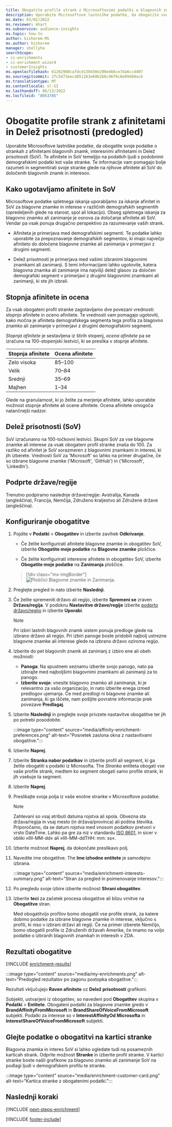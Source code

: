 ```yaml
---
title: Obogatite profile strank z Microsoftovimi podatki o blagovnih znamkah in zanimanjih
description: Uporabite Microsoftove lastniške podatke, da obogatite svoje podatke o strankah z afinitetami in Delež prisotnosti.
ms.date: 03/02/2022
ms.reviewer: mhart
ms.subservice: audience-insights
ms.topic: how-to
author: kishorem-MS
ms.author: kishorem
manager: shellyha
searchScope:
- ci-enrichments
- ci-enrichment-wizard
- customerInsights
ms.openlocfilehash: 61262980cafdcd130430e200e466ce7da6cc4d07
ms.sourcegitcommit: 27c5473eecd851263e60b2b6c96f6c0a99d68acb
ms.translationtype: MT
ms.contentlocale: sl-SI
ms.lasthandoff: 06/13/2022
ms.locfileid: "8953785"
---
```

# <a name="enrich-customer-profiles-with-affinities-and-share-of-voice-preview"></a>Obogatite profile strank z afinitetami in Delež prisotnosti (predogled)

Uporabite Microsoftove lastniške podatke, da obogatite svoje podatke o strankah z afinitetami blagovnih znamk, interesnimi afinitetami in Delež prisotnosti (SoV). Te afinitete in SoV temeljijo na podatkih ljudi s podobnimi demografskimi podatki kot vaše stranke. Te informacije vam pomagajo bolje razumeti in segmentirati svoje stranke glede na njihove afinitete ali SoV do določenih blagovnih znamk in interesov.

## <a name="how-we-determine-affinities-and-sov"></a>Kako ugotavljamo afinitete in SoV

Microsoftove podatke spletnega iskanja uporabljamo za iskanje afinitet in SoV za blagovne znamke in interese v različnih demografskih segmentih (opredeljenih glede na starost, spol ali lokacijo). Obseg spletnega iskanja za blagovno znamko ali zanimanje je osnova za določanje afinitete ali SoV. Vendar pa vsak ponuja drugačno perspektivo za razumevanje vaših strank.

- Afiniteta je primerjava med demografskimi segmenti. Te podatke lahko uporabite za prepoznavanje demografskih segmentov, ki imajo največjo afiniteto do določene blagovne znamke ali zanimanja v primerjavi z drugimi segmenti.

- Delež prisotnosti je primerjava med vašimi izbranimi blagovnimi znamkami ali zanimanji. S temi informacijami lahko ugotovite, katera blagovna znamka ali zanimanje ima najvišji delež glasov za določen demografski segment v primerjavi z drugimi blagovnimi znamkami ali zanimanji, ki ste jih izbrali.

## <a name="affinity-level-and-score"></a>Stopnja afinitete in ocena

Za vsak obogateni profil stranke zagotavljamo dve povezani vrednosti: stopnjo afinitete in oceno afinitete. Te vrednosti vam pomagajo ugotoviti, kako močna je afiniteta demografskega segmenta tega profila za blagovno znamko ali zanimanje v primerjavi z drugimi demografskimi segmenti.

*Stopnja afinitete* je sestavljena iz štirih stopenj, *ocena afinitete* pa se izračuna na 100-stopenjski lestvici, ki se preslika v stopnje afinitete.

|Stopnja afinitete |Ocena afinitete  |
|---------|---------|
|Zelo visoka     | 85–100       |
|Velik     | 70–84        |
|Srednji     | 35–69        |
|Majhen     | 1–34        |

Glede na granularnost, ki jo želite za merjenje afinitete, lahko uporabite možnost stopnje afinitete ali ocene afinitete. Ocena afinitete omogoča natančnejši nadzor.

## <a name="share-of-voice-sov"></a>Delež prisotnosti (SoV)

SoV izračunamo na 100-točkovni lestvici. Skupni SoV za vse blagovne znamke ali interese za vsak obogateni profil stranke znaša do 100. Za razliko od afinitet je SoV sorazmeren z blagovnimi znamkami in interesi, ki jih izberete. Vrednosti SoV za 'Microsoft' so lahko na primer drugačne, če so izbrane blagovne znamke ('Microsoft', 'GitHub') in ('Microsoft', 'LinkedIn').

## <a name="supported-countriesregions"></a>Podprte države/regije

Trenutno podpiramo naslednje države/regije: Avstralija, Kanada (angleščina), Francija, Nemčija, Združeno kraljestvo ali Združene države (angleščina).

## <a name="configure-the-enrichment"></a>Konfiguriranje obogatitve

1. Pojdite v **Podatki** > **Obogatitev** in izberite zavihek **Odkrivanje**.

   - Če želite konfigurirati afinitete blagovne znamke in obogatitev SoV, izberite **Obogatite moje podatke** na **Blagovne znamke** ploščice.

   - Če želite konfigurirati interesne afinitete in obogatitev SoV, izberite **Obogatite moje podatke** na **Zanimanja** ploščice.

   > [!div class="mx-imgBorder"]
   > ![Ploščici Blagovne znamke in Zanimanja.](media/BrandsInterest-tile-Hub.png "Ploščici Blagovne znamke in Zanimanja")

1. Preglejte pregled in nato izberite **Naslednji**.

1. Če želite spremeniti državo ali regijo, izberite **Spremeni se** zraven **Država/regija**. V podoknu **Nastavitve države/regije** izberite [podprto državo/regijo](#supported-countriesregions) in izberite **Uporabi**.

   > [!NOTE]
   > Pri izbiri lastnih blagovnih znamk sistem ponuja predloge glede na izbrano državo ali regijo. Pri izbiri panoge boste pridobili najbolj ustrezne blagovne znamke ali interese glede na izbrano državo oziroma regijo.

1. Izberite do pet blagovnih znamk ali zanimanj z izbiro ene ali obeh možnosti:

   - **Panoga**: Na spustnem seznamu izberite svojo panogo, nato pa izbirajte med najboljšimi blagovnimi znamkami ali zanimanji za to panogo.
   - **Izberite svojo**: vnesite blagovno znamko ali zanimanje, ki je relevantno za vašo organizacijo, in nato izberite enega izmed predlogov ujemanja. Če med predlogi ni blagovne znamke ali zanimanja, ki ga iščete, nam pošljite povratne informacije prek povezave **Predlagaj**.

1. Izberite **Naslednji** in preglejte svoje privzete nastavitve obogatitve ter jih po potrebi posodobite.

   :::image type="content" source="media/affinity-enrichment-preferences.png" alt-text="Posnetek zaslona okna z nastavitvami obogatitve.":::

1. Izberite **Naprej**.

1. Izberite **Stranka nabor podatkov** in izberite profil ali segment, ki ga želite obogatiti s podatki iz Microsofta. The *Stranka* entiteta obogati vse vaše profile strank, medtem ko segment obogati samo profile strank, ki jih vsebuje ta segment.

1. Izberite **Naprej**.

1. Preslikajte svoja polja iz vaše enotne stranke v Microsoftove podatke.

   > [!NOTE]
   > Zahtevani so vsaj atributi datuma rojstva ali spola. Obvezna sta država/regija in vsaj mesto (in država/provinca) ali poštna številka. Priporočamo, da se datum rojstva med vnosom podatkov pretvori v vrsto DateTime. Lahko pa gre za niz v standardu [ISO 8601](https://www.iso.org/iso-8601-date-and-time-format.html), in sicer v obliki »llll-MM-dd« ali »llll-MM-ddTHH: mm: ss«.

1. Izberite možnost **Naprej**, da dokončate preslikavo polj.

1. Navedite ime obogatitve. The **Ime izhodne entitete** je samodejno izbrana.

   :::image type="content" source="media/enrichment-interests-summary.png" alt-text="Stran za pregled in poimenovanje interesov.":::

1. Po pregledu svoje izbire izberite možnost **Shrani obogatitev**.

1. Izberite **teci** za začetek procesa obogatitve ali blizu vrnitve na **Obogatitve** stran.

   Med obogatitvijo profilov bomo obogatili vse profile strank, za katere dobimo podatke za izbrane blagovne znamke in interese, vključno s profili, ki niso v izbrani državi ali regiji. Če na primer izberete Nemčijo, bomo obogatili profile iz Združenih državah Amerike, če imamo na voljo podatke o izbranih blagovnih znamkah in interesih v ZDA.

## <a name="enrichment-results"></a>Rezultati obogatitve

[!INCLUDE [enrichment-results](includes/enrichment-results.md)]

:::image type="content" source="media/my-enrichments.png" alt-text="Predogled rezultatov po zagonu postopka obogatitve.":::

Rezultati vključujejo **Raven afinitete** oz **Delež prisotnosti** grafikoni.

Subjekti, ustvarjeni iz obogatitev, so navedeni pod **Obogatitev** skupina v **Podatki** > **Entitete**. Obogateni podatki za blagovne znamke gredo v **BrandAffinityFromMicrosoft** in **BrandShareOfVoiceFromMicrosoft** subjekti. Podatki za interese so v **InterestAffinityOd Microsofta** in **InterestShareOfVoiceFromMicrosoft** subjekti.

## <a name="see-enrichment-data-on-the-customer-card"></a>Glejte podatke o obogatitvi na kartici stranke

Blagovna znamka in interes SoV si lahko ogledate tudi na posameznih karticah strank. Odprite možnost **Stranke** in izberite profil stranke. V kartici stranke boste našli grafikone za blagovno znamko ali zanimanje SoV na podlagi ljudi v demografskem profilu te stranke.

:::image type="content" source="media/enrichment-customer-card.png" alt-text="Kartica stranke z obogatenimi podatki.":::

## <a name="next-steps"></a>Naslednji koraki

[!INCLUDE [next-steps-enrichment](includes/next-steps-enrichment.md)]


[!INCLUDE [footer-include](includes/footer-banner.md)]
